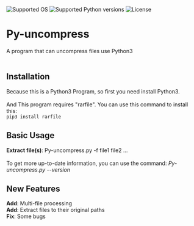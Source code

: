 ![Supported OS](https://img.shields.io/badge/Supported%20OS-Unix_Like-blue.svg)
![Supported Python versions](https://img.shields.io/badge/Python-3.4-brightgreen.svg)
![License](https://img.shields.io/hexpm/l/plug.svg)
# Py-uncompress
A program that can uncompress files use Python3<br>
<br>

## Installation
Because this is a Python3 Program, so first you need install Python3.<br>
<br>
And This program requires "rarfile". You can use this command to install this: <br>
`pip3 install rarfile`
<br>
## Basic Usage
**Extract file(s)**: Py-uncompress.py -f file1 file2 ...<br>
<br>
To get more up-to-date information, you can use the command: *Py-uncompress.py --version*
<br>
## New Features
**Add**: Multi-file processing<br>
**Add**: Extract files to their original paths<br>
**Fix**: Some bugs
